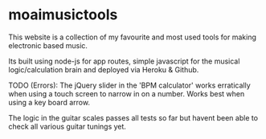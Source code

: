# moaimusictools
This website is a collection of my favourite and most used tools for making electronic based music.  

Its built using node-js for app routes, simple javascript for the musical logic/calculation brain and deployed via Heroku & Github. 

TODO (Errors):
The jQuery slider in the 'BPM calculator' works erratically when using a touch screen to narrow in on a number. Works best when using a key board arrow. 

The logic in the guitar scales passes all tests so far but havent been able to check all various guitar tunings yet. 
